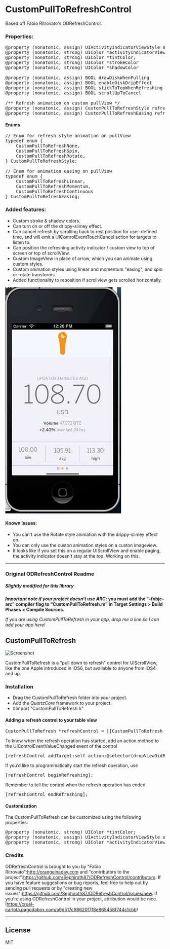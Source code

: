 # CustomPullToRefreshControl

Based off Fabio Ritrovato's ODRefreshControl.

### Properties:

<pre>
@property (nonatomic, assign) UIActivityIndicatorViewStyle activityIndicatorViewStyle;
@property (nonatomic, strong) UIColor *activityIndicatorViewColor; // iOS5 or more
@property (nonatomic, strong) UIColor *tintColor;
@property (nonatomic, strong) UIColor *strokeColor
@property (nonatomic, strong) UIColor *shadowColor

@property (nonatomic, assign) BOOL drawDiskWhenPulling
@property (nonatomic, assign) BOOL enableDiskDripEffect
@property (nonatomic, assign) BOOL stickToTopWhenRefreshing
@property (nonatomic, assign) BOOL scrollUpToCancel

/** Refresh animation on custom pullView */
@property (nonatomic, assign) CustomPullToRefreshStyle refreshStyle;
@property (nonatomic, assign) CustomPullToRefreshEasing refreshEasing;
</pre>


#### Enums

<pre>
// Enum for refresh style animation on pullView
typedef enum {
	CustomPullToRefreshNone,
	CustomPullToRefreshSpin,
	CustomPullToRefreshRotate,
} CustomPullToRefreshStyle;

// Enum for animation easing on pullView
typedef enum {
	CustomPullToRefreshLinear,
	CustomPullToRefreshMomentum,
	CustomPullToRefreshContinuous
} CustomPullToRefreshEasing;
</pre>


### Added features:

 * Custom stroke & shadow colors.
 * Can turn on or off the drippy-slimey effect.
 * Can cancel refresh by scrolling back to rest position for user-defined time,
   and will emit a UIControlEventTouchCancel action for targets to listen to.
 * Can position the refreshing activity indicator / custom view to top of screen
   or top of scrollView.
 * Custom ImageView in place of arrow, which you can animate using custom styles.
 * Custom animation styles using linear and momentum "easing", and spin or rotate transforms.
 * Added functionality to reposition if scrollview gets scrolled horizontally.

![Enhancements](/screenshot.png "Enhancements")


#### Known Issues:

 * You can't use the Rotate style animation with the drippy-slimey effect on.
 * You can only use the custon animation styles on a custon imageview.
 * It looks like if you set this on a regular UIScrollView and enable paging, the activity indicator doesn't stay at the top. Working on this.


-----------------------
### Original ODRefreshControl Readme
##### Slightly modified for this library

__*Important note if your project doesn't use ARC*: you must add the "-fobjc-arc" compiler flag to "CustomPullToRefresh.m" in Target Settings > Build Phases > Compile Sources.__

*If you are using CustomPullToRefresh in your app, drop me a line so I can add your app here!*

## CustomPullToRefresh

![Screenshot](http://www.orangeinaday.com/img/ODRefreshControl.jpg "ODRefresh")

CustomPullToRefresh is a "pull down to refresh" control for UIScrollView, like the one Apple introduced in iOS6, but available to anyone from iOS4 and up.

### Installation

* Drag the CustomPullToRefresh folder into your project.
* Add the *QuartzCore* framework to your project.
* #import "CustomPullToRefresh.h"

#### Adding a refresh control to your table view

<pre>
CustomPullToRefresh *refreshControl = [[CustomPullToRefresh alloc] initInScrollView:self.scrollView];
</pre>

To know when the refresh operation has started, add an action method to the UIControlEventValueChanged event of the control

<pre>
[refreshControl addTarget:self action:@selector(dropViewDidBeginRefreshing:) forControlEvents:UIControlEventValueChanged];
</pre>

If you’d like to programmatically start the refresh operation, use

<pre>
[refreshControl beginRefreshing];
</pre>

Remember to tell the control when the refresh operation has ended

<pre>
[refreshControl endRefreshing];
</pre>

#### Customization

The CustomPullToRefresh can be customized using the following properties:

<pre>
@property (nonatomic, strong) UIColor *tintColor;
@property (nonatomic, assign) UIActivityIndicatorViewStyle activityIndicatorViewStyle;
@property (nonatomic, strong) UIColor *activityIndicatorViewColor; // iOS5 or more
</pre>

### Credits

ODRefreshControl is brought to you by "Fabio Ritrovato":http://orangeinaday.com and "contributors to the project":https://github.com/Sephiroth87/ODRefreshControl/contributors. If you have feature suggestions or bug reports, feel free to help out by sending pull requests or by "creating new issues":https://github.com/Sephiroth87/ODRefreshControl/issues/new. If you're using ODRefreshControl in your project, attribution would be nice.
!https://cruel-carlota.pagodabox.com/a9d517c98620f7f8e865458f744c1cbb!


------------------------------------
## License
MIT

